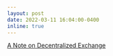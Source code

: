 ```yaml
---
layout: post
date: 2022-03-11 16:04:00-0400
inline: true 
---
```


[A Note on Decentralized Exchange](./dex)